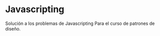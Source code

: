 # Javascripting
Solución a los problemas de Javascripting
Para el curso de patrones de diseño.










